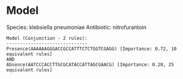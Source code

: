 
# Model

Species: klebsiella pneumoniae
Antibiotic: nitrofurantoin

```
Model (Conjunction - 2 rules):
------------------------------
Presence(AAAAAAGGGACCGCCATTTCTCTGGTCGAGG) [Importance: 0.72, 10 equivalent rules]
AND
Absence(AATCCCACCTTGCGCATACCATTAGCGAACG) [Importance: 0.28, 25 equivalent rules]

```

